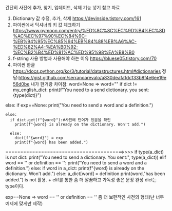 간단히 사전에 추가, 찾기, 업데이드, 삭제 기능 넣기
참고 자료

1. Dictionary 값 수정, 추가, 삭제
   https://devinside.tistory.com/161
2. 파이썬에서 딕셔너리 키 값 체크하기
   https://www.pymoon.com/entry/%ED%8C%8C%EC%9D%B4%EC%8D%AC%EC%97%90%EC%84%9C-%EB%94%95%EC%85%94%EB%84%88%EB%A6%AC-%ED%82%A4-%EA%B0%92-%EC%B2%B4%ED%81%AC%ED%95%98%EA%B8%B0
3. f-string 사용 방법과 사용해야 하는 이유
   https://bluese05.tistory.com/70
4. 파이썬 한글
   https://docs.python.org/ko/3/tutorial/datastructures.html#dictionaries
   정답:https://gist.github.com/serranoarevalo/a830deafa1dc133b8f4e6ee19e56d0be
   내가 한거랑 차이점:
   word=None => word=""
   if dict != my_english_dict:
   print(f"You need to a send dictionary. you sent: {type(dict)}")

else:
if exp==None:
print("You need to send a word and a definition.")

    else:
      if dict.get(f"{word}"):#사전에 단어가 있음을 확인
        print(f"{word} is already on the dictionary. Won't add.")

      else:
        dict[f"{word}"] = exp
        print(f"{word} has been added.")

========================================>>>>
if type(a_dict) is not dict:
print("You need to send a dictionary. You sent:", type(a_dict))
elif word == '' or definition == '':
print("You need to send a word and a definition.")
else:
if word in a_dict:
print(f"{word} is already on the dictionary. Won't add.")
else:
a_dict[word] = definition
print(word,"has been added.")
is not 활용. + elif를 통한 좀 더 깔끔하고 가독성 좋은 문장 완성
dict는 type이다.

exp==None => word == '' or definition == ''
좀 더 보편적인 사전의 형태(난 너무 예제에 맞게만 제작)
